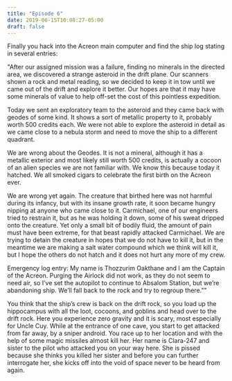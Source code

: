 ```yaml
---
title: "Episode 6"
date: 2019-06-15T10:08:27-05:00
draft: false
---
```


Finally you hack into the Acreon main computer and find the ship log stating in several entries:

  "After our assigned mission was a failure, finding no minerals in the directed area, we discovered a strange asteroid in the drift plane.  Our scanners shown a rock and metal reading, so we decided to keep it in tow until we came out of the drift and explore it better.  Our hopes are that it may have some minerals of value to help off-set the cost of this pointless expedition.

 

  Today we sent an exploratory team to the asteroid and they came back with geodes of some kind.  It shows a sort of metallic property to it, probably worth 500 credits each.  We were not able to explore the asteroid in detail as we came close to a nebula storm and need to move the ship to a different quadrant.

 

  We are wrong about the Geodes.  It is not a mineral, although it has a metallic exterior and most likely still worth 500 credits, is actually a cocoon of an alien species we are not familiar with.  We know this because today it hatched.  We all smoked cigars to celebrate the first birth on the Acreon ever.

 

  We are wrong yet again.  The creature that birthed here was not harmful during its infancy, but with its insane growth rate, it soon became hungry nipping at anyone who came close to it.  Carmichael, one of our engineers tried to restrain it, but as he was holding it down, some of his sweat dripped onto the creature.  Yet only a small bit of bodily fluid, the amount of pain must have been extreme, for that beast rapidly attacked Carmichael.  We are trying to detain the creature in hopes that we do not have to kill it, but in the meantime we are making a salt water compound which we think will kill it, but I hope the others do not hatch and it does not hurt any more of my crew.

 

  Emergency log entry:  My name is Thozzurim Oakthane and I am the Captain of the Acreon.  Purging the Airlock did not work, as they do not seem to need air, so I’ve set the autopilot to continue to Absalom Station, but we’re abandoning ship.  We’ll fall back to the rock and try to regroup there.""

 

You think that the ship’s crew is back on the drift rock, so you load up the hippocampus with all the loot, cocoons, and goblins and head over to the drift rock.  Here you experience zero gravity and it is scary, most especially for Uncle Cuy.  While at the entrance of one cave, you start to get attacked from far away, by a sniper android.  You race up to her location and with the help of some magic missiles almost kill her.  Her name is  Clara-247 and sister to the pilot who attacked you on your way here.  She is pissed because she thinks you killed her sister and before you can further interrogate her, she kicks off into the void of space never to be heard from again.

